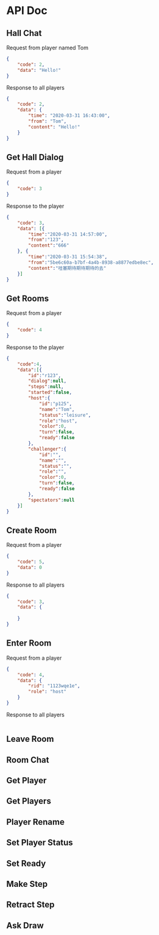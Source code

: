 # API Doc

## Hall Chat

Request from player named Tom

```json
{
    "code": 2,
    "data": "Hello!"
}
```

Response to all players

```json
{
    "code": 2,
    "data": {
        "time": "2020-03-31 16:43:00",
        "from": "Tom",
        "content": "Hello!"
    }
}
```

## Get Hall Dialog

Request from a player

```json
{
    "code": 3
}
```

Response to the player

```json
{
    "code": 3,
    "data": [{
        "time":"2020-03-31 14:57:00",
        "from":"123",
        "content":"666"
    }, {
        "time":"2020-03-31 15:54:38",
        "from":"5be6c60a-b7bf-4a4b-8938-a8877edbe8ec",
        "content":"哇塞期待期待期待的去"
    }]
}
```

## Get Rooms

Request from a player

```json
{
    "code": 4
}
```

Response to the player

```json
{
    "code":4,
    "data":[{
        "id":"r123",
        "dialog":null,
        "steps":null,
        "started":false,
        "host":{
            "id":"p125",
            "name":"Tom",
            "status":"leisure",
            "role":"host",
            "color":0,
            "turn":false,
            "ready":false
        },
        "challenger":{
            "id":"",
            "name":"",
            "status":"",
            "role":"",
            "color":0,
            "turn":false,
            "ready":false
        },
        "spectators":null
    }]
}
```



## Create Room

Request from a player

```json
{
    "code": 5,
    "data": 0
}
```

Response to all players

```json
{
    "code": 3,
    "data": {
        
    }
}
```

## Enter Room

Request from a player

```json
{
    "code": 4,
    "data": {
        "rid": "1123wqe1e",
        "role": "host"
    }
}
```

Response to all players

```json

```

## Leave Room

## Room Chat

## Get Player

## Get Players

## Player Rename

## Set Player Status

## Set Ready

## Make Step

## Retract Step

## Ask Draw